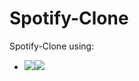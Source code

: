 # Spotify-Clone
Spotify-Clone using:
- <img src="https://img.shields.io/badge/react%20-%2320232a.svg?&style=for-the-badge&logo=react&logoColor=%2361DAFB"/><img src="https://img.shields.io/badge/firebase%20-%23039BE5.svg?&style=for-the-badge&logo=firebase"/>

